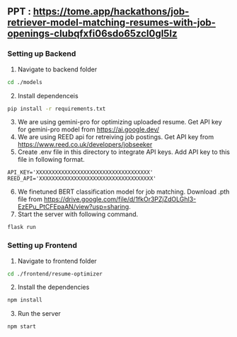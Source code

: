 ## PPT : https://tome.app/hackathons/job-retriever-model-matching-resumes-with-job-openings-clubqfxfi06sdo65zcl0gl5lz

### Setting up Backend

1. Navigate to backend folder
```bash
cd ./models
```
2. Install dependenceis
```bash
pip install -r requirements.txt
```
3. We are using gemini-pro for optimizing uploaded resume. Get API key for gemini-pro model from https://ai.google.dev/
4. We are using REED api for retreiving job postings. Get API key from https://www.reed.co.uk/developers/jobseeker
5. Create .env file in this directory to integrate API keys. Add API key to this file in following format.
```text
API_KEY='XXXXXXXXXXXXXXXXXXXXXXXXXXXXXXXXXXXX'
REED_API='XXXXXXXXXXXXXXXXXXXXXXXXXXXXXXXXXXXX'
```
6. We finetuned BERT classification model for job matching. Download .pth file from https://drive.google.com/file/d/1fkOr3PZjZdOLGhl3-EzEPu_PtCFEpaAN/view?usp=sharing.
7. Start the server with following command.
```bash
flask run
```

### Setting up Frontend

1. Navigate to frontend folder
```bash
cd ./frontend/resume-optimizer
```
2. Install the dependencies
```bash
npm install
```
3. Run the server
```bash
npm start
```
